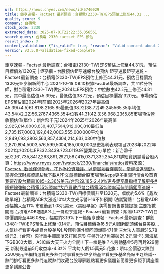 ```yaml
---
url: https://news.cnyes.com/news/id/5746029
title: 鉅亨速報- Factset 最新調查：台積電(2330-TW)EPS預估上修至44.31 ...
quality_score: 9
company: 台積電
stock_code: 2330
extracted_date: 2025-07-01T22:22:35.056561
search_query: 台積電 2330 factset EPS 預估
result_index: 3
content_validation: {"is_valid": true, "reason": "Valid content about 2330"}
version: v3.5.0-validation-fixed-complete
---
```


鉅亨速報 - Factset 最新調查：台積電(2330-TW)EPS預估上修至44.31元，預估目標價為1320元 | 鉅亨網 - 台股預估‌‌鉅亨速報台股預估 鉅亨速報鉅亨速報 - Factset 最新調查：台積電(2330-TW)EPS預估上修至44.31元，預估目標價為1320元鉅亨網新聞中心 2024-10-18 08:10‌根據FactSet最新調查，共41位分析師，對台積電(2330-TW)做出2024年EPS預估：中位數由42.3元上修至44.31元，其中最高估值45.39元，最低估值38.72元，預估目標價為1320元。市場預估EPS預估值2024年(前值)2025年2026年2027年最高值45.39(44.5)61.8178.2165.85最低值38.72(38.72)49.245565.85平均值43.54(42.22)56.2767.4365.85中位數44.31(42.3)56.968.2365.85市場預估營收‌預估值(單位：新台幣千元)2024年2025年2026年最高值2,925,814,0003,850,407,7504,912,600,810最低值2,735,157,0003,192,642,0003,555,000,000平均值2,849,093,3803,563,857,4304,214,633,030中位數2,870,804,5003,576,599,5004,185,000,000歷史獲利表現項目2023年2022年2021年2020年EPS32.3439.223.0119.97營業收入(單位：新台幣千元)2,161,735,8412,263,891,2921,587,415,0371,339,254,811詳細資訊請看台股內頁：https://www.cnyes.com/twstock/2330/financials/ratios資料來源：Factset，數據僅供參考，不作為投資建議。以伊衝突看懂局勢，掌握搶進關鍵>掌握全球財經資訊點我下載APP文章標籤台股市場預估eps更多相關行情台股首頁我要存股台積電1085+2.36%美元/台幣29.185-2.40%更多鉅亨贏指標了解更多#極短線強勢台積電55%勝率#大戶買散戶拋台積電55%勝率延伸閱讀鉅亨速報 - Factset 最新調查：台積電(2330-TW)目標價調升至1320元，幅度約5.6%【鑫攻略早報】台積電ADR大漲近10%!大立光示警i-16不如預期!!法說驚豔！台積電ADR漲幅擴大至11% 市值衝到1.08兆美元〈美股早盤〉美零售銷售數據提振 主要指數開高 台積電ADR漲逾8%‌上一篇鉅亨速報 - Factset 最新調查：聚陽(1477-TW)目標價調降至446.08元，幅度約3.19%下一篇鉅亨速報 - Factset 最新調查：群創(3481-TW)EPS預估上修至-0.14元，預估目標價為16.5元‌‌AI讀新聞頭條台股美股...人氣排行看更多總覽台股美股1.股匯強漲外資回頭爆買471億 三大法人買超515.78億元2.〈台幣〉央行重手調節後又打回原形 午盤升近7角突破29.2元關卡3.鴻海拿下GB300大單，ASIC四大天王火力全開！下一棒是誰？4.勞動基金5月再虧929億元 新制勞退前5月收益率-4.32% 平均每人虧1.5萬元5.花旗：明年金價恐大跌到2500美元‌主編精選看更多‌熱門時事看更多‌‌‌‌‌‌‌‌‌‌‌‌‌‌‌‌‌鉅亨熱基金看更多基金亮點主題熱議‌‌‌‌--‌‌‌‌熱門排行看更多熱門追蹤熱門收藏‌‌‌‌‌‌‌‌‌台股專家觀點看更多議題新聞看更多鉅亨講座看更多講座公告‌‌‌‌‌‌‌‌